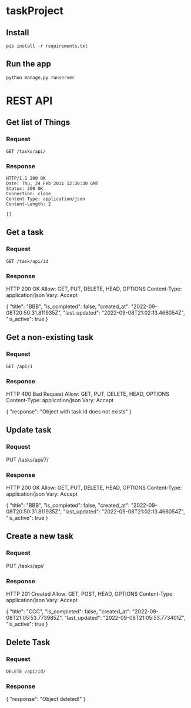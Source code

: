 # taskProject


## Install

    pip install -r requirements.txt

## Run the app

    python manage.py runserver


# REST API


## Get list of Things

### Request

`GET /tasks/api/`

### Response

    HTTP/1.1 200 OK
    Date: Thu, 24 Feb 2011 12:36:30 GMT
    Status: 200 OK
    Connection: close
    Content-Type: application/json
    Content-Length: 2

    []


## Get a task

### Request

`GET /task/api/id`

### Response

HTTP 200 OK
Allow: GET, PUT, DELETE, HEAD, OPTIONS
Content-Type: application/json
Vary: Accept

{
    "title": "BBB",
    "is_completed": false,
    "created_at": "2022-09-08T20:50:31.811935Z",
    "last_updated": "2022-09-08T21:02:13.466054Z",
    "is_active": true
}


## Get a non-existing task

### Request

`GET /api/1`

### Response

HTTP 400 Bad Request
Allow: GET, PUT, DELETE, HEAD, OPTIONS
Content-Type: application/json
Vary: Accept

{
    "response": "Object with task id does not exists"
}


## Update task

### Request

PUT /tasks/api/7/

### Response


HTTP 200 OK
Allow: GET, PUT, DELETE, HEAD, OPTIONS
Content-Type: application/json
Vary: Accept

{
    "title": "BBB",
    "is_completed": false,
    "created_at": "2022-09-08T20:50:31.811935Z",
    "last_updated": "2022-09-08T21:02:13.466054Z",
    "is_active": true
}


## Create a new task

### Request

PUT /tasks/api/

### Response

HTTP 201 Created
Allow: GET, POST, HEAD, OPTIONS
Content-Type: application/json
Vary: Accept

{
    "title": "CCC",
    "is_completed": false,
    "created_at": "2022-09-08T21:05:53.773985Z",
    "last_updated": "2022-09-08T21:05:53.773401Z",
    "is_active": true
}

## Delete Task

### Request

`DELETE /api/id/`

### Response

{
    "response": "Object deleted!"
}


